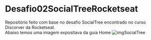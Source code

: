# Desafio02SocialTreeRocketseat
Repositório feito com base no desafio SocialTree encontrado no curso Discorver da Rocketseat.
<br>
Abaixo temos uma imagem expositava da guia Home
![imgSocialTree](https://user-images.githubusercontent.com/102265187/181806770-6666eaef-3869-43f0-aa79-d1e1b8ae9a91.png)
